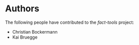 Authors
=======

The following people have contributed to the *fact-tools* project:

 * Christian Bockermann
 * Kai Bruegge
